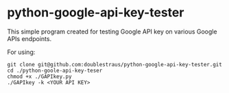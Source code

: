 # python-google-api-key-tester
This simple program created for testing Google API key on various Google APIs endpoints.

For using:
```
git clone git@github.com:doublestraus/python-google-api-key-tester.git
cd ./python-goole-api-key-teser
chmod +x ./GAPIkey.py
./GAPIkey -k <YOUR API KEY>
```
